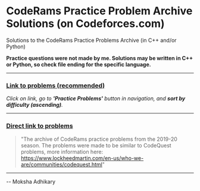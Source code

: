 # CodeRams Practice Problem Archive Solutions (on Codeforces.com)
Solutions to the CodeRams Practice Problems Archive (in C++ and/or Python)

**Practice questions were not made by me. Solutions may be written in C++ or Python, so check file ending for the specific language.**

---

### [Link to problems (recommended)](https://coderams.net/problems.html)

*Click on link, go to __'Practice Problems'__ button in navigation, and __sort by difficulty (ascending)__.*

---

### [Direct link to problems](https://codeforces.com/gym/102697)
> "The archive of CodeRams practice problems from the 2019-20 season.
The problems were made to be similar to CodeQuest problems, more information here: 
https://www.lockheedmartin.com/en-us/who-we-are/communities/codequest.html"

---

-- Moksha Adhikary

